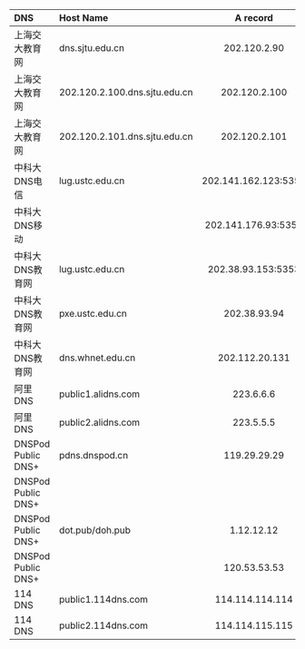 DNS							|			Host Name			|		A record		|			AAAA record				|		DoT				|						DoH							|
:---------------------------|:------------------------------|:---------------------:|:---------------------------------:|:----------------------|:--------------------------------------------------|
上海交大教育网				|dns.sjtu.edu.cn				|202.120.2.90			|[2001:da8:8000:1:202:120:2:90]		|						|													|
上海交大教育网				|202.120.2.100.dns.sjtu.edu.cn	|202.120.2.100			|[2001:da8:8000:1:202:120:2:100]	|						|													|
上海交大教育网				|202.120.2.101.dns.sjtu.edu.cn	|202.120.2.101			|[2001:da8:8000:1:202:120:2:101]	|						|													|
中科大DNS电信				|lug.ustc.edu.cn				|202.141.162.123:5353	|									|						|													|
中科大DNS移动				|								|202.141.176.93:5353	|									|						|													|
中科大DNS教育网				|lug.ustc.edu.cn				|202.38.93.153:5353		|[2001:da8:d800:931::153]			|						|													|
中科大DNS教育网				|pxe.ustc.edu.cn				|202.38.93.94			|[2001:da8:d800:931::94]			|						|													|
中科大DNS教育网				|dns.whnet.edu.cn				|202.112.20.131			|[2001:da8:3000:2000::53]			|						|													|
阿里DNS						|public1.alidns.com				|223.6.6.6				|[2400:3200:baba::1]				|dns.alidns.com			|https://dns.alidns.com/dns-query?					|
阿里DNS						|public2.alidns.com				|223.5.5.5				|[2400:3200::1]						|223.6.6.6				|https://223.6.6.6/dns-query?						|
DNSPod Public DNS+			|pdns.dnspod.cn					|119.29.29.29			|[2402:4e00::]						|dot.pub				|https://doh.pub/dns-query							|
DNSPod Public DNS+			|								|						|									|dot.pub				|https://doh.pub/dns-query							|
DNSPod Public DNS+			|dot.pub/doh.pub				|1.12.12.12				|									|dot.pub				|https://doh.pub/dns-query							|
DNSPod Public DNS+			|								|120.53.53.53			|									|dot.pub				|https://doh.pub/dns-query							|
114 DNS						|public1.114dns.com				|114.114.114.114		|									|						|													|
114 DNS						|public2.114dns.com				|114.114.115.115		|									|						|													|
